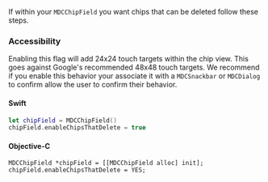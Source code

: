 If within your `MDCChipField` you want chips that can be deleted follow these steps.

### Accessibility

Enabling this flag will add 24x24 touch targets within the chip view. This goes against Google's recommended 
48x48 touch targets. We recommend if you enable this behavior your associate it with a `MDCSnackbar` or 
`MDCDialog` to confirm allow the user to confirm their behavior.

<!--<div class="material-code-render" markdown="1">-->
#### Swift
```swift
let chipField = MDCChipField()
chipField.enableChipsThatDelete = true
```

#### Objective-C
```objc
MDCChipField *chipField = [[MDCChipField alloc] init];
chipField.enableChipsThatDelete = YES;
```
<!--</div>-->
